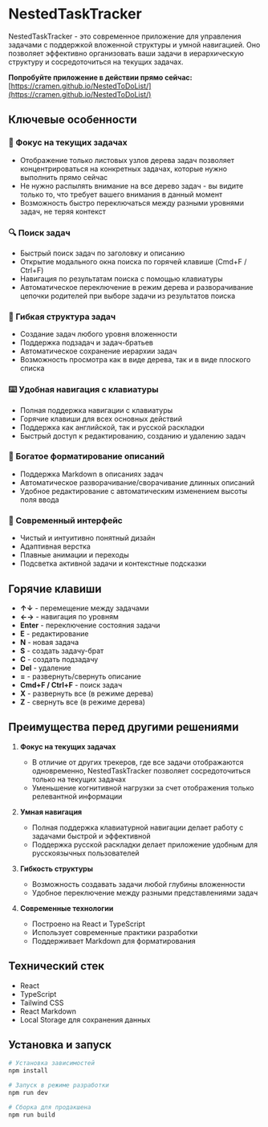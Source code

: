 # NestedTaskTracker

NestedTaskTracker - это современное приложение для управления задачами с поддержкой вложенной структуры и умной навигацией. Оно позволяет эффективно организовать ваши задачи в иерархическую структуру и сосредоточиться на текущих задачах.

**Попробуйте приложение в действии прямо сейчас:** [https://cramen.github.io/NestedToDoList/](https://cramen.github.io/NestedToDoList/)


## Ключевые особенности

### 🎯 Фокус на текущих задачах
- Отображение только листовых узлов дерева задач позволяет концентрироваться на конкретных задачах, которые нужно выполнить прямо сейчас
- Не нужно распылять внимание на все дерево задач - вы видите только то, что требует вашего внимания в данный момент
- Возможность быстро переключаться между разными уровнями задач, не теряя контекст

### 🔍 Поиск задач
- Быстрый поиск задач по заголовку и описанию
- Открытие модального окна поиска по горячей клавише (Cmd+F / Ctrl+F)
- Навигация по результатам поиска с помощью клавиатуры
- Автоматическое переключение в режим дерева и разворачивание цепочки родителей при выборе задачи из результатов поиска

### 🌳 Гибкая структура задач
- Создание задач любого уровня вложенности
- Поддержка подзадач и задач-братьев
- Автоматическое сохранение иерархии задач
- Возможность просмотра как в виде дерева, так и в виде плоского списка

### ⌨️ Удобная навигация с клавиатуры
- Полная поддержка навигации с клавиатуры
- Горячие клавиши для всех основных действий
- Поддержка как английской, так и русской раскладки
- Быстрый доступ к редактированию, созданию и удалению задач

### 📝 Богатое форматирование описаний
- Поддержка Markdown в описаниях задач
- Автоматическое разворачивание/сворачивание длинных описаний
- Удобное редактирование с автоматическим изменением высоты поля ввода

### 🎨 Современный интерфейс
- Чистый и интуитивно понятный дизайн
- Адаптивная верстка
- Плавные анимации и переходы
- Подсветка активной задачи и контекстные подсказки

## Горячие клавиши

- **↑↓** - перемещение между задачами
- **←→** - навигация по уровням
- **Enter** - переключение состояния задачи
- **E** - редактирование
- **N** - новая задача
- **S** - создать задачу-брат
- **C** - создать подзадачу
- **Del** - удаление
- **=** - развернуть/свернуть описание
- **Cmd+F / Ctrl+F** - поиск задач
- **X** - развернуть все (в режиме дерева)
- **Z** - свернуть все (в режиме дерева)

## Преимущества перед другими решениями

1. **Фокус на текущих задачах**
   - В отличие от других трекеров, где все задачи отображаются одновременно, NestedTaskTracker позволяет сосредоточиться только на текущих задачах
   - Уменьшение когнитивной нагрузки за счет отображения только релевантной информации

2. **Умная навигация**
   - Полная поддержка клавиатурной навигации делает работу с задачами быстрой и эффективной
   - Поддержка русской раскладки делает приложение удобным для русскоязычных пользователей

3. **Гибкость структуры**
   - Возможность создавать задачи любой глубины вложенности
   - Удобное переключение между разными представлениями задач

4. **Современные технологии**
   - Построено на React и TypeScript
   - Использует современные практики разработки
   - Поддерживает Markdown для форматирования

## Технический стек

- React
- TypeScript
- Tailwind CSS
- React Markdown
- Local Storage для сохранения данных

## Установка и запуск

```bash
# Установка зависимостей
npm install

# Запуск в режиме разработки
npm run dev

# Сборка для продакшена
npm run build
```
